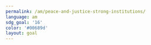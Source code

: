 ```yaml
---
permalink: /am/peace-and-justice-strong-institutions/
language: am
sdg_goal: '16'
color: '#00689d'
layout: goal
---
```


